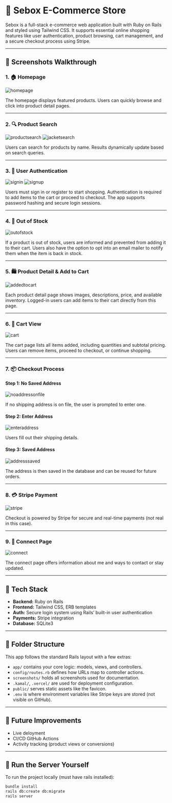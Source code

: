 # 🛒 Sebox E-Commerce Store

Sebox is a full-stack e-commerce web application built with Ruby on Rails and styled using Tailwind CSS. It supports essential online shopping features like user authentication, product browsing, cart management, and a secure checkout process using Stripe.

---

## 📸 Screenshots Walkthrough

### 1. 🏠 Homepage
![homepage](screenshots/homepage.png)

The homepage displays featured products. Users can quickly browse and click into product detail pages.

---

### 2. 🔍 Product Search
![productsearch](screenshots/productsearch.png)
![jacketsearch](screenshots/jacketsearch.png)

Users can search for products by name. Results dynamically update based on search queries.

---

### 3. 🔐 User Authentication
![signin](screenshots/signin.png)
![signup](screenshots/signup.png)

Users must sign in or register to start shopping. Authentication is required to add items to the cart or proceed to checkout. The app supports password hashing and secure login sessions.

---

### 4. 🚫 Out of Stock
![outofstock](screenshots/outofstock.png)

If a product is out of stock, users are informed and prevented from adding it to their cart. Users also have the option to opt into an email mailer to notify them when the item is back in stock.

---

### 5. 🛍️ Product Detail & Add to Cart
![addedtocart](screenshots/addedtocart.png)

Each product detail page shows images, descriptions, price, and available inventory. Logged-in users can add items to their cart directly from this page.

---

### 6. 🛒 Cart View
![cart](screenshots/cart.png)

The cart page lists all items added, including quantities and subtotal pricing. Users can remove items, proceed to checkout, or continue shopping.

---

### 7. 📦 Checkout Process

#### Step 1: No Saved Address
![noaddressonfile](screenshots/noaddressonfile.png)

If no shipping address is on file, the user is prompted to enter one.

#### Step 2: Enter Address
![enteraddress](screenshots/enteraddress.png)

Users fill out their shipping details.

#### Step 3: Saved Address
![addresssaved](screenshots/addresssaved.png)

The address is then saved in the database and can be reused for future orders.

---

### 8. 💳 Stripe Payment
![stripe](screenshots/stripe.png)

Checkout is powered by Stripe for secure and real-time payments (not real in this case).

---

### 9. 🔗 Connect Page
![connect](screenshots/connect.png)

The connect page offers information about me and ways to contact or stay updated.

---

## 🚀 Tech Stack

- **Backend:** Ruby on Rails
- **Frontend:** Tailwind CSS, ERB templates
- **Auth:** Secure login system using Rails’ built-in user authentication
- **Payments:** Stripe integration
- **Database:** SQLite3

---

## 📁 Folder Structure

This app follows the standard Rails layout with a few extras:

- `app/` contains your core logic: models, views, and controllers.
- `config/routes.rb` defines how URLs map to controller actions.
- `screenshots/` holds all screenshots used for documentation.
- `.kamal/`, `.vercel/` are used for deployment configuration.
- `public/` serves static assets like the favicon.
- `.env` is where environment variables like Stripe keys are stored (not visible on GitHub).

---

## 🧪 Future Improvements

- Live deloyment
- CI/CD GitHub Actions
- Activity tracking (product views or conversions)

---

## 🙌 Run the Server Yourself

To run the project locally (must have rails installed):

```bash
bundle install
rails db:create db:migrate
rails server
